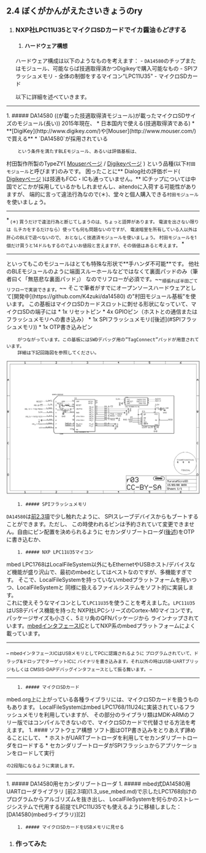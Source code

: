 ## 2.4 ぼくがかんがえたさいきょうのry
1. ### NXP社LPC11U35とマイクロSDカードでイカ醤油*もどき*する
    1. #### ハードウェア構想
    ハードウェア構成は以下のようなものを考えます：
        - `DA14580`のチップまたはモジュール、可能ならば技適取得済かつDigikeyで購入可能なもの
        - SPIフラッシュメモリ
        - 全体の制御をするマイコン"LPC11U35"
        - マイクロSDカード

    以下に詳細を述べていきます。
<hr>
        1. ##### DA14580 ((が載った技適取得済モジュール)が載ったマイクロSDサイズのモジュール(長い))
        2015年現在、
            * 日本国内で使える(技適取得済である)
            * **[DigiKey](http://www.digikey.com/)や[Mouser](http://www.mouser.com/) で買える**
            * `DA14580`が採用されている

        という条件を満たすBLEモジュール、あるいは評価基板は、
村田製作所製のTypeZY( [Mouserページ][ZYmouser] / [Digikeyページ][ZYdigikey] )
という品種(以下`村田モジュール`と呼びます)のみです。
困ったことに** Dialog社の評価ボード(
[Digikeyページ](http://www.digikey.com/product-detail/en/DA14580DEVKT-B/1564-1000-ND/5113983)
)は技適もFCC・ICも通っていません。**
ICチップについては中国でどこかが採用しているかもしれませんし、aitendoに入荷する可能性がありますが、
端的に言って違法行為なので(＊)、堂々と個人購入できる`村田モジュール`を使いましょう。
<hr>*<sub>
(＊) 買うだけで違法行為と断じてしまうのは、ちょっと語弊があります。
電波を出さない限りは（Lチカをするだけなら）使っても何も問題ないのですが、
電波暗室を所有している人以外は肝心のBLEで遊べないので、
おとなしく技適済モジュールを使いましょう。
村田モジュールを1個だけ買うと14ドルもするのでよいお値段と言えますが、その価値はあると考えます。
</sub>*<br><hr>
といってもこのモジュールはとても特殊な形状で**手ハンダ不可能**です。
他社のBLEモジュールのように端面スルーホールなどではなくて裏面パッドのみ（筆者曰く「無慈悲な裏面パッド」）
なのでリフローが必須です。~~<sub>頑張れば半田ごてリフローで実装できます。</sub>~~
そこで筆者がすでにオープンソースハードウェアとして[開発中](https://github.com/K4zuki/da14580)
の"村田モジュール基板"を使います。
この基板はマイクロSDカードスロットに刺せる形状になっていて、マイクロSDの端子には
            * 1x リセットピン
            * 4x GPIOピン（ホストとの通信またはフラッシュメモリへの書き込み）
                * 1x SPIフラッシュメモリ([後述](#SPIフラッシュメモリ))
            * 1x OTP書き込みピン

        がつながっています。この基板にはSWDデバッグ用の”TagConnect”パッドが用意されています。
        詳細は下記回路図を参照してください。
![2.4.1](2.4.1_MurataMicroSD.sch.png)

        1. ##### SPIフラッシュメモリ
`DA14580`は[前2.3項](2.3_use_mbed.md#DA14580のブート手順)で少し触れたように、
SPIスレーブデバイスからもブートすることができます。ただし、
この時使われるピンは予約されていて変更できません。自由にピン配置を決められるように
セカンダリブートローダ([後述](#DA14580用セカンダリブートローダ))をOTPに書き込むか、

        1. ##### NXP LPC11U35マイコン
mbed LPC1768はLocalFileSystem以外にもEthernetやUSBホスト/デバイスなど機能が盛り沢山で、最初のmbedとしてはベストなのですが、多機能すぎです。
そこで、LocalFileSystemを持っていないmbedプラットフォームを用いつつ、LocalFileSystemと
同様に扱えるファイルシステムをソフト的に実装します。  
これに使えそうなマイコンとして`LPC11U35`を使うことを考えました。`LPC11U35`はUSBデバイス機能を持った
NXP社LPCシリーズのCortex-M0マイコンです。パッケージサイズも小さく、5ミリ角のQFNパッケージから
ラインナップされています。[mbedインタフェースIC][1]としてNXP系のmbedプラットフォームによく載っています。
<hr>_<sub>
mbedインタフェースICはUSBメモリとしてPCに認識されるように
プログラムされていて、ドラッグ&ドロップでターゲットICに
バイナリを書き込みます。それ以外の時はUSB-UARTブリッジもしくは
CMSIS-DAPデバッグインタフェースとして振る舞います。
</sub>_<hr>

        1. ##### マイクロSDカード
mbed.org上に上がっている各種ライブラリには、マイクロSDカードを扱うものもあります。
LocalFileSystemはmbed LPC1768/11U24に実装されているフラッシュメモリを利用していますが、
その部分のライブラリ類はMDK-ARMのフリー版ではコンパイルできないので、マイクロSDカードで代替させる方法を考えます。
    1. #### ソフトウェア構想
    ソフト面はOTP書き込みをとりあえず諦めることにして、
        * ホストがUARTブートローダを利用してセカンダリブートローダをロードする
        * セカンダリブートローダがSPIフラッシュからアプリケーションをロードして実行

    の2段階になるように実装します。
<hr>
        1. ##### DA14580用セカンダリブートローダ
        1. ##### mbed式DA14580用UARTローダライブラリ
[前2.3項](1.3_use_mbed.md)で示したLPC1768向けのプログラムからアルゴリズムを抜き出し、
LocalFileSystemを何らかのストレージシステムで代用する前提でLPC11U35でも使えるように移植しました：
[DA14580(mbedライブラリ)][2]

        1. ##### マイクロSDカードをUSBメモリに見せる

1. ### 作ってみた

[ZYmouser]: http://www.mouser.com/ProductDetail/Murata-Electronics/LBCA2HNZYZ-711/?qs=sGAEpiMZZMsjLMBIknjmki7mhmsF%252bV1Dy9KZILyb4MdfrPQvuKsnIw%3d%3d
[ZYdigikey]: http://www.digikey.com/product-detail/en/LBCA2HNZYZ-711/490-10561-1-ND/5037167
[1]: https://developer.mbed.org/users/MACRUM/notebook/mbed-hdk/
[2]: https://developer.mbed.org/users/k4zuki/code/DA14580/
[3]: https://developer.mbed.org/users/va009039/
[4]: https://developer.mbed.org/users/k4zuki/code/USBLocalFileSystem/

